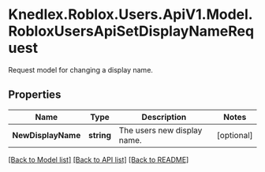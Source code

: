 # Knedlex.Roblox.Users.ApiV1.Model.RobloxUsersApiSetDisplayNameRequest
Request model for changing a display name.

## Properties

Name | Type | Description | Notes
------------ | ------------- | ------------- | -------------
**NewDisplayName** | **string** | The users new display name. | [optional] 

[[Back to Model list]](../README.md#documentation-for-models) [[Back to API list]](../README.md#documentation-for-api-endpoints) [[Back to README]](../README.md)

